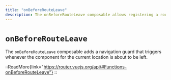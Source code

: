 ```yaml
---
title: "onBeforeRouteLeave"
description: The onBeforeRouteLeave composable allows registering a route guard within a component.
---
```


# `onBeforeRouteLeave`

The `onBeforeRouteLeave` composable adds a navigation guard that triggers whenever the component for the current location is about to be left.

::ReadMore{link="<https://router.vuejs.org/api/#Functions-onBeforeRouteLeave"}>
::
